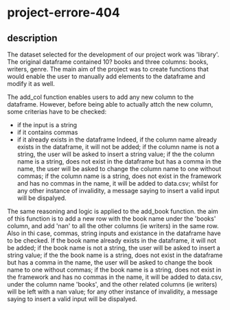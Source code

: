 # project-errore-404

## description
The dataset selected for the development of our project work was 'library'. The original dataframe contained 10? books and three columns: books, writers, genre.
The main aim of the project was to create functions that would enable the user to manually add elements to the dataframe and modify it as well.


The add_col function enables users to add any new column to the dataframe. However, before being able to actually attch the new column, some criterias have to be checked:
- if the input is a string
- if it contains commas
- if it already exists in the dataframe
Indeed, if the column name already exists in the dataframe, it will not be added;
if the column name is not a string, the user will be asked to insert a string value;
if the the column name is a string, does not exist in the dataframe but has a comma in the name, the user will be asked to change the column name to one without commas;
if the column name is a string, does not exist in the framework and has no commas in the name, it will be added to data.csv;
whilst for any other instance of invalidity, a message saying to insert a valid input will be dispalyed.

The same reasoning and logic is applied to the add_book function. the aim of this function is to add a new row with the book name under the 'books' column, and add 'nan' to all the other columns (ie writers) in the same row. Also in thi case, commas, string inputs and existance in the dataframe have to be checked.
If the book name already exists in the dataframe, it will not be added;
if the book name is not a string, the user will be asked to insert a string value;
if the the book name is a string, does not exist in the dataframe but has a comma in the name, the user will be asked to change the book name to one without commas;
if the book name is a string, does not exist in the framework and has no commas in the name, it will be added to data.csv, under the column name 'books', and the other related columns (ie writers) will be left with a nan value;
for any other instance of invalidity, a message saying to insert a valid input will be dispalyed.
